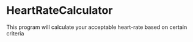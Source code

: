 # HeartRateCalculator
This program will calculate your acceptable heart-rate based on certain criteria
